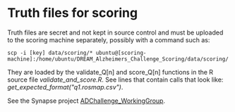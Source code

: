 Truth files for scoring
=======================

Truth files are secret and not kept in source control and must be uploaded to the scoring machine separately, possibly with a command such as:

    scp -i [key] data/scoring/* ubuntu@[scoring-machine]:/home/ubuntu/DREAM_Alzheimers_Challenge_Scoring/data/scoring/

They are loaded by the validate_Q[n] and score_Q[n] functions in the R source file _validate_and_score.R_. See lines that contain calls that look like: _get_expected_format("q1.rosmap.csv")_.

See the Synapse project [ADChallenge_WorkingGroup](https://www.synapse.org/#!Synapse:syn2480825).
